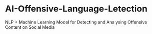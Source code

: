 # AI-Offensive-Language-Letection
NLP + Machine Learning Model for Detecting and Analysing Offensive Content on Social Media
